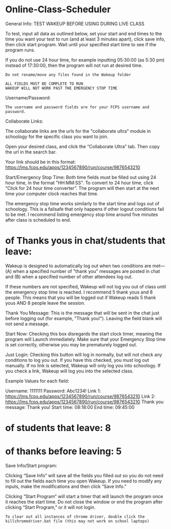 # Online-Class-Scheduler

General Info: 
	TEST WAKEUP BEFORE USING DURING LIVE CLASS

To test, input all data as outlined below, set your start and end times to the time you want your test to run (and at least 3 minutes apart), click save info, then click start program. Wait until your specified start time to see if the program runs.

If you do not use 24 hour time, for example inputting 05:30:00 (as 5:30 pm) instead of 17:30:00, then the program will not run at desired time.

	Do not rename/move any files found in the Wakeup folder

	ALL FIELDS MUST BE COMPLETE TO RUN
	WAKEUP WILL NOT WORK PAST THE EMERGENCY STOP TIME

Username/Password:

	The username and password fields are for your FCPS username and password.

Collaborate Links:

The collaborate links are the urls for the "collaborate ultra" module in schoology for the specific class you want to join.

Open your desired class, and click the “Collaborate Ultra” tab. Then copy the url in the search bar.

Your link should be in this format: https://lms.fcps.edu/apps/1234567890/run/course/9876543210

Start/Emergency Stop Time:
Both time fields must be filled out using 24 hour time, in the format "HH:MM:SS". To convert to 24 hour time, click “Click for 24 hour time converter”. The program will then start at the next time your computer clock reaches that time.

The emergency stop time works similarly to the start time and logs out of schoology. This is a failsafe that only happens if other logout conditions fail to be met. I recommend listing emergency stop time around five minutes after class is scheduled to end.

# of Thanks yous in chat/students that leave:
Wakeup is designed to automatically log out when two conditions are met—(A) when a specified number of "thank you" messages are posted in chat and (B) when a specified number of other attendees log out.

If these numbers are not specified, Wakeup will not log you out of class until the emergency stop time is reached. I recommend 5 thank yous and 8 people. This means that you will be logged out if Wakeup reads 5 thank yous AND 8 people leave the session.

Thank You Message:
This is the message that will be sent in the chat just before logging out (for example, "Thank you!"). Leaving the field blank will not send a message.

Start Now:
	Checking this box disregards the start clock timer, meaning the program will 
Launch immediately. Make sure that your Emergency Stop time is set   correctly, otherwise you may be prematurely logged out.
	
Just Login:
	Checking this button will log in normally, but will not check any conditions to log 
	you out. If you have this checked, you must log out manually.
	If no link is selected, Wakeup will only log you into schoology. If you check a link, 
	Wakeup will log you into the selected class.

Example Values for each field:

Username: 1111111
Password: Abc1234!
Link 1: https://lms.fcps.edu/apps/1234567890/run/course/9876543210
Link 2: https://lms.fcps.edu/apps/1234567890/run/course/9876543210
Thank you message: Thank you!
Start time: 08:18:00
End time: 09:45:00
# of students that leave: 8
# of thanks before leaving: 5

Save Info/Start program:

Clicking “Save Info” will save all the fields you filled out so you do not need to fill out the fields each time you open Wakeup. If you need to modify any inputs, make the modifications and then click “Save Info.”

Clicking “Start Program” will start a timer that will launch the program once it reaches the start time. Do not close the window or end the program after clicking “Start Program,” or it will not login.

	To clear out all instances of chrome driver, double click the killchromedriver.bat file (this may not work on school laptops)

